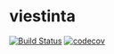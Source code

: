 # viestinta

[![Build Status](https://drone.viestinta.eu/api/badges/Viestinta/viestinta/status.svg)](https://drone.viestinta.eu/Viestinta/viestinta) [![codecov](https://codecov.io/gh/Viestinta/viestinta/branch/master/graph/badge.svg)](https://codecov.io/gh/Viestinta/viestinta)
